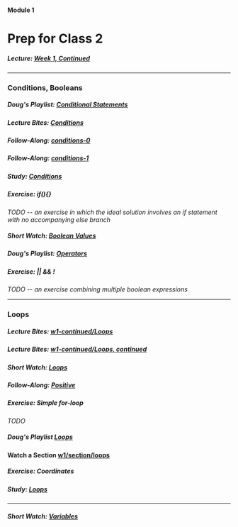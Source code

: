 #### Module 1 
# Prep for Class 2


##### Lecture: [Week 1, Continued]()


***

### Conditions, Booleans

##### Doug's Playlist: [Conditional Statements](https://www.youtube.com/watch?v=kTnp_-nyocs&list=PLhQjrBD2T38117CFyiIB9x4NOR6979YwA&index=4)

##### Lecture Bites: [Conditions](http://cdn.cs50.net/2015/fall/lectures/1/f/notes1f/notes1f.html#conditions)

##### Follow-Along: [conditions-0]()

##### Follow-Along: [conditions-1]()

##### Study: [Conditions]()

##### Exercise: if(){}
*TODO -- an exercise in which the ideal solution involves an if statement with no accompanying else branch*

##### Short Watch: [Boolean Values](https://youtu.be/M058skV1iL0?list=PLhQjrBD2T381NKQHUCTezeyCYzbnN4GjC)

##### Doug's Playlist: [Operators](https://www.youtube.com/watch?v=JFieJW_kZq4&list=PLhQjrBD2T38117CFyiIB9x4NOR6979YwA&index=2)

##### Exercise: || && !
*TODO -- an exercise combining multiple boolean expressions*

***


### Loops

##### Lecture Bites: [w1-continued/Loops]()
##### Lecture Bites: [w1-continued/Loops, continued]()
##### Short Watch: [Loops]()
##### Follow-Along: [Positive]()
##### Exercise: Simple for-loop
*TODO*
##### Doug's Playlist [Loops](https://www.youtube.com/watch?v=rBEwCpvwdPY&index=5&list=PLhQjrBD2T38117CFyiIB9x4NOR6979YwA)
#### Watch a Section [w1/section/loops](https://youtu.be/kpSLlIj97Ss?t=1419)
##### Exercise: Coordinates
##### Study: [Loops]()
***

##### Short Watch: [Variables]()

